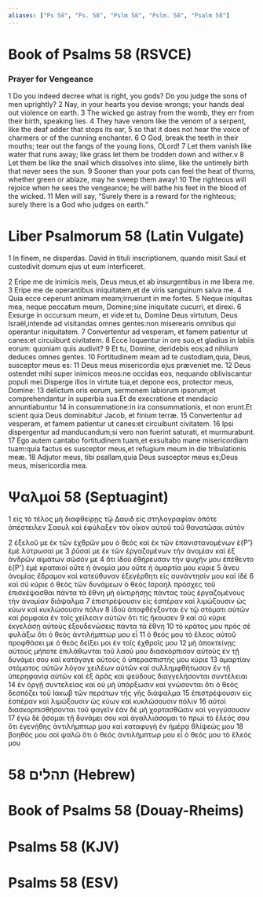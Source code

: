 ```yaml
---
aliases: ["Ps 58", "Ps. 58", "Pslm 58", "Pslm. 58", "Psalm 58"]
---
```



# Book of Psalms 58 (RSVCE)

### Prayer for Vengeance
1 Do you indeed decree what is right, you gods? Do you judge the sons of men uprightly?
2 Nay, in your hearts you devise wrongs; your hands deal out violence on earth.
3 The wicked go astray from the womb, they err from their birth, speaking lies.
4 They have venom like the venom of a serpent, like the deaf adder that stops its ear,
5 so that it does not hear the voice of charmers or of the cunning enchanter.
6 O God, break the teeth in their mouths; tear out the fangs of the young lions, OLord!
7 Let them vanish like water that runs away; like grass let them be trodden down and wither.v
8 Let them be like the snail which dissolves into slime, like the untimely birth that never sees the sun.
9 Sooner than your pots can feel the heat of thorns, whether green or ablaze, may he sweep them away!
10 The righteous will rejoice when he sees the vengeance; he will bathe his feet in the blood of the wicked.
11 Men will say, “Surely there is a reward for the righteous; surely there is a God who judges on earth.”


# Liber Psalmorum 58 (Latin Vulgate)

1 In finem, ne disperdas. David in tituli inscriptionem, quando misit Saul et custodivit domum ejus ut eum interficeret.

2 Eripe me de inimicis meis, Deus meus,et ab insurgentibus in me libera me.
3 Eripe me de operantibus iniquitatem,et de viris sanguinum salva me.
4 Quia ecce ceperunt animam meam;irruerunt in me fortes.
5 Neque iniquitas mea, neque peccatum meum, Domine;sine iniquitate cucurri, et direxi.
6 Exsurge in occursum meum, et vide:et tu, Domine Deus virtutum, Deus Israël,intende ad visitandas omnes gentes:non miserearis omnibus qui operantur iniquitatem.
7 Convertentur ad vesperam, et famem patientur ut canes:et circuibunt civitatem.
8 Ecce loquentur in ore suo,et gladius in labiis eorum: quoniam quis audivit?
9 Et tu, Domine, deridebis eos;ad nihilum deduces omnes gentes.
10 Fortitudinem meam ad te custodiam,quia, Deus, susceptor meus es:
11 Deus meus misericordia ejus præveniet me.
12 Deus ostendet mihi super inimicos meos:ne occidas eos, nequando obliviscantur populi mei.Disperge illos in virtute tua,et depone eos, protector meus, Domine:
13 delictum oris eorum, sermonem labiorum ipsorum;et comprehendantur in superbia sua.Et de execratione et mendacio annuntiabuntur
14 in consummatione:in ira consummationis, et non erunt.Et scient quia Deus dominabitur Jacob, et finium terræ.
15 Convertentur ad vesperam, et famem patientur ut canes:et circuibunt civitatem.
16 Ipsi dispergentur ad manducandum;si vero non fuerint saturati, et murmurabunt.
17 Ego autem cantabo fortitudinem tuam,et exsultabo mane misericordiam tuam:quia factus es susceptor meus,et refugium meum in die tribulationis meæ.
18 Adjutor meus, tibi psallam,quia Deus susceptor meus es;Deus meus, misericordia mea.


# Ψαλμοί 58 (Septuagint)

1 εἰς τὸ τέλος μὴ διαφθείρῃς τῷ Δαυιδ εἰς στηλογραφίαν ὁπότε ἀπέστειλεν Σαουλ καὶ ἐφύλαξεν τὸν οἶκον αὐτοῦ τοῦ θανατῶσαι αὐτόν

2 ἐξελοῦ με ἐκ τῶν ἐχθρῶν μου ὁ θεός καὶ ἐκ τῶν ἐπανιστανομένων ἐ{P'} ἐμὲ λύτρωσαί με
3 ῥῦσαί με ἐκ τῶν ἐργαζομένων τὴν ἀνομίαν καὶ ἐξ ἀνδρῶν αἱμάτων σῶσόν με
4 ὅτι ἰδοὺ ἐθήρευσαν τὴν ψυχήν μου ἐπέθεντο ἐ{P'} ἐμὲ κραταιοί οὔτε ἡ ἀνομία μου οὔτε ἡ ἁμαρτία μου κύριε
5 ἄνευ ἀνομίας ἔδραμον καὶ κατεύθυναν ἐξεγέρθητι εἰς συνάντησίν μου καὶ ἰδέ
6 καὶ σύ κύριε ὁ θεὸς τῶν δυνάμεων ὁ θεὸς Ισραηλ πρόσχες τοῦ ἐπισκέψασθαι πάντα τὰ ἔθνη μὴ οἰκτιρήσῃς πάντας τοὺς ἐργαζομένους τὴν ἀνομίαν διάψαλμα
7 ἐπιστρέψουσιν εἰς ἑσπέραν καὶ λιμώξουσιν ὡς κύων καὶ κυκλώσουσιν πόλιν
8 ἰδοὺ ἀποφθέγξονται ἐν τῷ στόματι αὐτῶν καὶ ῥομφαία ἐν τοῖς χείλεσιν αὐτῶν ὅτι τίς ἤκουσεν
9 καὶ σύ κύριε ἐκγελάσῃ αὐτούς ἐξουδενώσεις πάντα τὰ ἔθνη
10 τὸ κράτος μου πρὸς σὲ φυλάξω ὅτι ὁ θεὸς ἀντιλήμπτωρ μου εἶ
11 ὁ θεός μου τὸ ἔλεος αὐτοῦ προφθάσει με ὁ θεὸς δείξει μοι ἐν τοῖς ἐχθροῖς μου
12 μὴ ἀποκτείνῃς αὐτούς μήποτε ἐπιλάθωνται τοῦ λαοῦ μου διασκόρπισον αὐτοὺς ἐν τῇ δυνάμει σου καὶ κατάγαγε αὐτούς ὁ ὑπερασπιστής μου κύριε
13 ἁμαρτίαν στόματος αὐτῶν λόγον χειλέων αὐτῶν καὶ συλλημφθήτωσαν ἐν τῇ ὑπερηφανίᾳ αὐτῶν καὶ ἐξ ἀρᾶς καὶ ψεύδους διαγγελήσονται συντέλειαι
14 ἐν ὀργῇ συντελείας καὶ οὐ μὴ ὑπάρξωσιν καὶ γνώσονται ὅτι ὁ θεὸς δεσπόζει τοῦ Ιακωβ τῶν περάτων τῆς γῆς διάψαλμα
15 ἐπιστρέψουσιν εἰς ἑσπέραν καὶ λιμώξουσιν ὡς κύων καὶ κυκλώσουσιν πόλιν
16 αὐτοὶ διασκορπισθήσονται τοῦ φαγεῖν ἐὰν δὲ μὴ χορτασθῶσιν καὶ γογγύσουσιν
17 ἐγὼ δὲ ᾄσομαι τῇ δυνάμει σου καὶ ἀγαλλιάσομαι τὸ πρωὶ τὸ ἔλεός σου ὅτι ἐγενήθης ἀντιλήμπτωρ μου καὶ καταφυγὴ ἐν ἡμέρᾳ θλίψεώς μου
18 βοηθός μου σοὶ ψαλῶ ὅτι ὁ θεός ἀντιλήμπτωρ μου εἶ ὁ θεός μου τὸ ἔλεός μου


# 58 תהלים (Hebrew)


# Book of Psalms 58 (Douay-Rheims)


# Psalms 58 (KJV)


# Psalms 58 (ESV)

